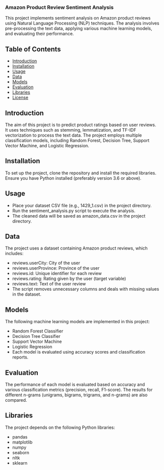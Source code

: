 ### Amazon Product Review Sentiment Analysis
This project implements sentiment analysis on Amazon product reviews using Natural Language Processing (NLP) techniques. The analysis involves pre-processing the text data, applying various machine learning models, and evaluating their performance.

## Table of Contents
-	[Introduction](#introduction)
-	[Installation](#installation)
-	[Usage](#usage)
-	[Data](#data)
-	[Models](#models)
-	[Evaluation](#evaluation)
-	[Libraries](#libraries)
-	[License](#license)

## Introduction
The aim of this project is to predict product ratings based on user reviews. It uses techniques such as stemming, lemmatization, and TF-IDF vectorization to process the text data. The project employs multiple classification models, including Random Forest, Decision Tree, Support Vector Machine, and Logistic Regression.

## Installation
To set up the project, clone the repository and install the required libraries. Ensure you have Python installed (preferably version 3.6 or above).

## Usage
-	Place your dataset CSV file (e.g., 1429_1.csv) in the project directory.
-	Run the sentiment_analysis.py script to execute the analysis.
-	The cleaned data will be saved as amazon_data.csv in the project directory.

## Data
The project uses a dataset containing Amazon product reviews, which includes:
-	reviews.userCity: City of the user
-	reviews.userProvince: Province of the user
-	reviews.id: Unique identifier for each review
-	reviews.rating: Rating given by the user (target variable)
-	reviews.text: Text of the user review
-	The script removes unnecessary columns and deals with missing values in the dataset.

 ## Models
The following machine learning models are implemented in this project:
-	Random Forest Classifier
-	Decision Tree Classifier
-	Support Vector Machine
-	Logistic Regression
-	Each model is evaluated using accuracy scores and classification reports.

## Evaluation
The performance of each model is evaluated based on accuracy and various classification metrics (precision, recall, F1-score). The results for different n-grams (unigrams, bigrams, trigrams, and n-grams) are also compared.

## Libraries
The project depends on the following Python libraries:
-	pandas
-	matplotlib
-	numpy
-	seaborn
-	nltk
-	sklearn
